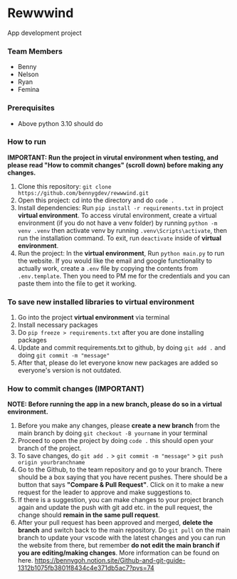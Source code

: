 # Rewwwind

App development project

### Team Members

- Benny
- Nelson
- Ryan
- Femina

### Prerequisites

- Above python 3.10 should do

### How to run

**IMPORTANT: Run the project in virutal environment when testing, and please read "How to commit changes" (scroll down) before making any changes.**
1. Clone this repository: `git clone https://github.com/bennygdev/rewwwind.git`
2. Open this project: cd into the directory and do `code .`
3. Install dependencies: Run `pip install -r requirements.txt` in project **virtual environment**. To access virutal environment, create a virtual environment (if you do not have a venv folder) by running `python -m venv .venv` then activate venv by running `.venv\Scripts\activate`, then run the installation command. To exit, run `deactivate` inside of **virtual environment**.
5. Run the project: In the **virtual environment**, Run `python main.py` to run the website.
If you would like the email and google functionality to actually work, create a `.env` file by copying the contents from `.env.template`. Then you need to PM me for the credentials and you can paste them into the file to get it working.

### To save new installed libraries to virtual environment
1. Go into the project **virtual environment** via terminal
2. Install necessary packages
3. Do `pip freeze > requirements.txt` after you are done installing packages
4. Update and commit requirements.txt to github, by doing `git add .` and doing `git commit -m "message"`
5. After that, please do let everyone know new packages are added so everyone's version is not outdated.

### How to commit changes (IMPORTANT)
**NOTE: Before running the app in a new branch, please do so in a virtual environment.**
1. Before you make any changes, please **create a new branch** from the main branch by doing `git checkout -B yourname` in your terminal
2. Proceed to open the project by doing `code .` this should open your branch of the project.
3. To save changes, do `git add .` > `git commit -m "message"` > `git push origin yourbranchname`
4. Go to the Github, to the team repository and go to your branch. There should be a box saying that you have recent pushes. There should be a button that says **"Compare & Pull Request"**. Click on it to make a new request for the leader to approve and make suggestions to. 
5. If there is a suggestion, you can make changes to your project branch again and update the push with git add etc. in the pull request, the change should **remain in the same pull request**.
6. After your pull request has been approved and merged, **delete the branch** and switch back to the main repository. Do `git pull` on the main branch to update your vscode with the latest changes and you can run the website from there, but remember **do not edit the main branch if you are editing/making changes**.
More information can be found on here. https://bennygoh.notion.site/Github-and-git-guide-1312b1075fb3801f8434c4e371db5ac7?pvs=74